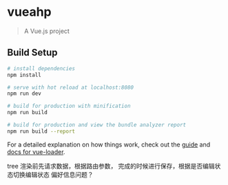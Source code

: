 # vueahp

> A Vue.js project

## Build Setup

``` bash
# install dependencies
npm install

# serve with hot reload at localhost:8080
npm run dev

# build for production with minification
npm run build

# build for production and view the bundle analyzer report
npm run build --report
```

For a detailed explanation on how things work, check out the [guide](http://vuejs-templates.github.io/webpack/) and [docs for vue-loader](http://vuejs.github.io/vue-loader).

tree 渲染前先请求数据，根据路由参数，
完成的时候进行保存，根据是否编辑状态切换编辑状态
偏好信息问题？